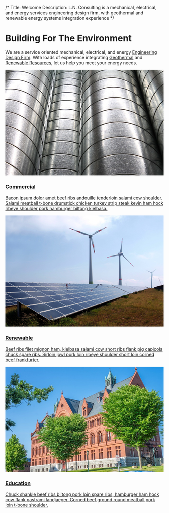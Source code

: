 /*
Title: Welcome
Description: L.N. Consulting is a mechanical, electrical, and energy services engineering design firm, with geothermal and renewable energy systems integration experience
*/


# Building For The Environment

<div>
	<div class="jumbotron">
		<p>
			We are a service oriented mechanical, electrical, and energy <u>Engineering Design Firm</u>. 
			With loads of experience integrating <u>Geothermal</u> and <u>Renewable Resources</u>, let us help you meet your energy needs.
		</p>
	</div>
</div>

<div>
	<div class="row front">
		<div class="col-sm-6 col-md-4">
			<a href="javascript:alert('Coming Soon!');" >
				<div class="thumbnail">
					<img src="/files/pipes.jpg" >
					<div class="caption">
						<h3>Commercial</h3>
						<p>Bacon ipsum dolor amet beef ribs andouille tenderloin salami cow shoulder. Salami meatball t-bone drumstick chicken turkey strip steak kevin ham hock ribeye shoulder pork hamburger biltong kielbasa.</p>
					</div>
				</div>
			</a>
		</div>
		<div class="col-sm-6 col-md-4">
			<a href="javascript:alert('Coming Soon!');" >
				<div class="thumbnail">
					<img src="/files/renewable.jpg" >
					<div class="caption">
						<h3>Renewable</h3>
						<p>Beef ribs filet mignon ham, kielbasa salami cow short ribs flank pig capicola chuck spare ribs. Sirloin jowl pork loin ribeye shoulder short loin corned beef frankfurter.</p>
					</div>
				</div>
			</a>
		</div>
		<div class="col-sm-6 col-md-4">
			<a href="javascript:alert('Coming Soon!');" >
				<div class="thumbnail">
					<img src="/files/uvm.jpg" >
					<div class="caption">
						<h3>Education</h3>
						<p>Chuck shankle beef ribs biltong pork loin spare ribs, hamburger ham hock cow flank pastrami landjaeger. Corned beef ground round meatball pork loin t-bone shoulder.</p>
					</div>
				</div>
			</a>
		</div>
	</div>
</div>